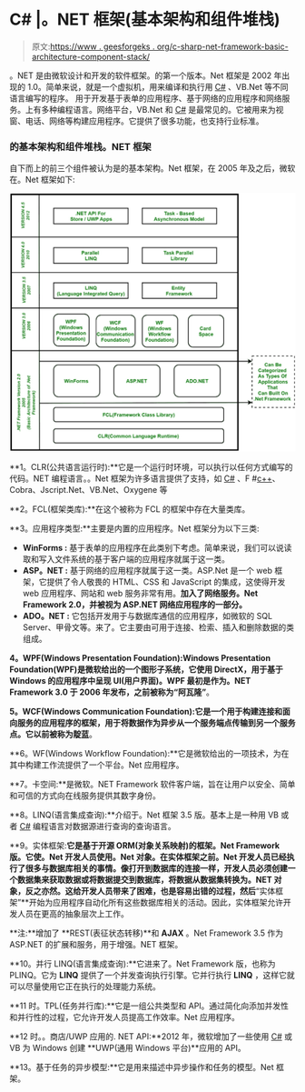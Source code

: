 # C# |。NET 框架(基本架构和组件堆栈)

> 原文:[https://www . geesforgeks . org/c-sharp-net-framework-basic-architecture-component-stack/](https://www.geeksforgeeks.org/c-sharp-net-framework-basic-architecture-component-stack/)

。NET 是由微软设计和开发的软件框架。的第一个版本。Net 框架是 2002 年出现的 1.0。简单来说，就是一个虚拟机，用来编译和执行用 [C#](https://www.geeksforgeeks.org/introduction-to-c/) 、VB.Net 等不同语言编写的程序。
用于开发基于表单的应用程序、基于网络的应用程序和网络服务。上有多种编程语言。网络平台，VB.Net 和 [C#](https://www.geeksforgeeks.org/introduction-to-c/) 是最常见的。它被用来为视窗、电话、网络等构建应用程序。它提供了很多功能，也支持行业标准。

### **的基本架构和组件堆栈。NET 框架**

自下而上的前三个组件被认为是的基本架构。Net 框架，在 2005 年及之后，微软在。Net 框架如下:

[![.Net Framework Component Stack](img/f8d90e7d6e35541f9dce12ee5a524930.png)](https://media.geeksforgeeks.org/wp-content/uploads/Net-Framework.jpg)

**1。CLR(公共语言运行时):**它是一个运行时环境，可以执行以任何方式编写的代码。NET 编程语言。。Net 框架为许多语言提供了支持，如 [C#](https://www.geeksforgeeks.org/introduction-to-c/) 、F #[c++](https://www.geeksforgeeks.org/c-plus-plus/)、Cobra、Jscript.Net、VB.Net、Oxygene 等

**2。FCL(框架类库):**在这个被称为 FCL 的框架中存在大量类库。

**3。应用程序类型:**主要是内置的应用程序。Net 框架分为以下三类:

*   **WinForms :** 基于表单的应用程序在此类别下考虑。简单来说，我们可以说读取和写入文件系统的基于客户端的应用程序就属于这一类。
*   **ASP。NET :** 基于网络的应用程序就属于这一类。ASP.Net 是一个 web 框架，它提供了令人敬畏的 HTML、CSS 和 JavaScript 的集成，这使得开发 web 应用程序、网站和 web 服务非常有用。**加入了网络服务。Net Framework 2.0，并被视为 ASP.NET 网络应用程序的一部分。**
*   **ADO。NET :** 它包括开发用于与数据库通信的应用程序，如微软的 SQL Server、甲骨文等。来了。它主要由可用于连接、检索、插入和删除数据的类组成。

**4。WPF(Windows Presentation Foundation):**Windows Presentation Foundation(WPF)是微软给出的一个图形子系统，它使用 DirectX，用于基于 Windows 的应用程序中呈现 UI(用户界面)。WPF 最初是作为。NET Framework 3.0 于 2006 年发布，之前被称为**“阿瓦隆”**。

**5。WCF(Windows Communication Foundation):**它是一个用于构建连接和面向服务的应用程序的框架，用于将数据作为异步从一个服务端点传输到另一个服务点。它以前被称为**靛蓝**。

**6。WF(Windows Workflow Foundation):**它是微软给出的一项技术，为在其中构建工作流提供了一个平台。Net 应用程序。

**7。卡空间:**是微软。NET Framework 软件客户端，旨在让用户以安全、简单和可信的方式向在线服务提供其数字身份。

**8。LINQ(语言集成查询):**介绍于。Net 框架 3.5 版。基本上是一种用 VB 或者 [C#](https://www.geeksforgeeks.org/introduction-to-c/) 编程语言对数据源进行查询的查询语言。

**9。实体框架:**它是基于开源 ORM(对象关系映射)的框架。Net Framework 版。它使。Net 开发人员使用。Net 对象。在实体框架之前。Net 开发人员已经执行了很多与数据库相关的事情。像打开到数据库的连接一样，开发人员必须创建一个数据集来获取数据或将数据提交到数据库，将数据从数据集转换为。NET 对象，反之亦然。这给开发人员带来了困难，也是容易出错的过程，然后**“实体框架”**开始为应用程序自动化所有这些数据库相关的活动。因此，实体框架允许开发人员在更高的抽象层次上工作。

**注:**增加了 **REST(表征状态转移)**和 **AJAX** 。Net Framework 3.5 作为 ASP.NET 的扩展和服务，用于增强。NET 框架。

**10。并行 LINQ(语言集成查询):**它进来了。Net Framework 版，也称为 PLINQ。它为 **LINQ** 提供了一个并发查询执行引擎。它并行执行 **LINQ** ，这样它就可以尽量使用它正在执行的处理能力系统。

**11 时。TPL(任务并行库):**它是一组公共类型和 API。通过简化向添加并发性和并行性的过程，它允许开发人员提高工作效率。Net 应用程序。

**12 时。。商店/UWP 应用的. NET API:**2012 年，微软增加了一些使用 [C#](https://www.geeksforgeeks.org/introduction-to-c/) 或 VB 为 Windows 创建 **UWP(通用 Windows 平台)**应用的 API。

**13。基于任务的异步模型:**它是用来描述中异步操作和任务的模型。Net 框架。